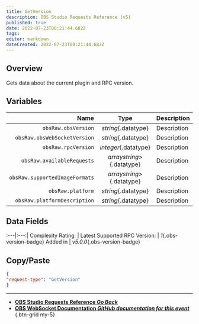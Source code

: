 ```yaml
---
title: GetVersion
description: OBS Studio Requests Reference (v5)
published: true
date: 2022-07-23T00:21:44.682Z
tags: 
editor: markdown
dateCreated: 2022-07-23T00:21:44.682Z
---
```


## Overview
Gets data about the current plugin and RPC version.

## Variables
Name | Type | Description | 
----:|:---------:|:------------|
`obsRaw.obsVersion` | *string*{.datatype} | Description
`obsRaw.obsWebSocketVersion` | *string*{.datatype} | Description 
`obsRaw.rpcVersion` | *integer*{.datatype} | Description
`obsRaw.availableRequests` | *arraystring>*{.datatype} | Description 
`obsRaw.supportedImageFormats` | *arraystring>*{.datatype} | Description
`obsRaw.platform` | *string*{.datatype} | Description 
`obsRaw.platformDescription` | *string*{.datatype} | Description

## Data Fields
:---|:---:|
Complexity Rating: | <span class="stars stars--1"></span>
Latest Supported RPC Version: | *1*{.obs-version-badge}
Added in | *v5.0.0*{.obs-version-badge}

## Copy/Paste
```json
{
"request-type": "GetVersion"
}
```
---

- [<i class="mdi mdi-chevron-left"></i>**OBS Studio Requests Reference *Go Back***](/en/Broadcasters/OBS/Requests)
- [<i class="mdi mdi-github"></i> **OBS WebSocket Documentation *GitHub documentation for this event***](https://github.com/obsproject/obs-websocket/blob/master/docs/generated/protocol.md#getversion)
{.btn-grid my-5}